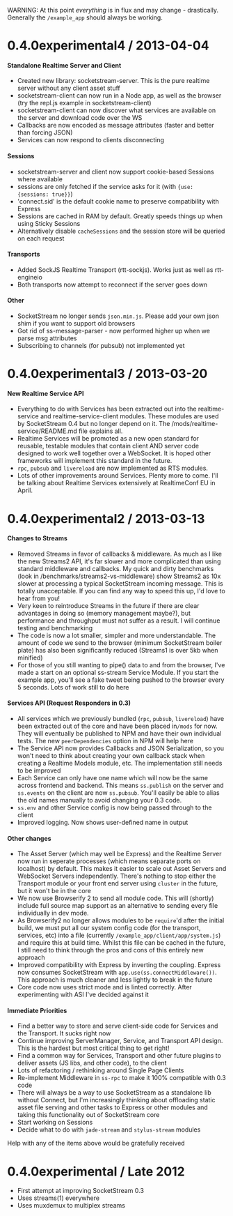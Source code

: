 WARNING: At this point *everything* is in flux and may change - drastically.
Generally the `/example_app` should always be working.

0.4.0experimental4 / 2013-04-04
===============================

#### Standalone Realtime Server and Client

* Created new library: socketstream-server. This is the pure realtime server without any client asset stuff
* socketstream-client can now run in a Node app, as well as the browser (try the repl.js example in socketstream-client)
* socketstream-client can now discover what services are available on the server and download code over the WS
* Callbacks are now encoded as message attributes (faster and better than forcing JSON)
* Services can now respond to clients disconnecting

#### Sessions

* socketstream-server and client now support cookie-based Sessions where available
* sessions are only fetched if the service asks for it (with `{use: {sessions: true}}`)
* 'connect.sid' is the default cookie name to preserve compatibility with Express
* Sessions are cached in RAM by default. Greatly speeds things up when using Sticky Sessions
* Alternatively disable `cacheSessions` and the session store will be queried on each request

#### Transports

* Added SockJS Realtime Transport (rtt-sockjs). Works just as well as rtt-engineio 
* Both transports now attempt to reconnect if the server goes down

#### Other

* SocketStream no longer sends `json.min.js`. Please add your own json shim if you want to support old browsers
* Got rid of ss-message-parser - now performed higher up when we parse msg attributes
* Subscribing to channels (for pubsub) not implemented yet


0.4.0experimental3 / 2013-03-20
===============================

#### New Realtime Service API

* Everything to do with Services has been extracted out into the realtime-service and realtime-service-client modules. These modules are used by SocketStream 0.4 but no longer depend on it. The /mods/realtime-service/README.md file explains all.
* Realtime Services will be promoted as a new open standard for reusable, testable modules that contain client AND server code designed to work well together over a WebSocket. It is hoped other frameworks will implement this standard in the future.
* `rpc`, `pubsub` and `livereload` are now implemented as RTS modules.
* Lots of other improvements around Services. Plenty more to come. I'll be talking about Realtime Services extensively at RealtimeConf EU in April.



0.4.0experimental2 / 2013-03-13
===============================

#### Changes to Streams

* Removed Streams in favor of callbacks & middleware. As much as I like the new Streams2 API, it's far slower and more complicated than using standard middleware and callbacks. My quick and dirty benchmarks (look in /benchmarks/streams2-vs-middleware) show Streams2 as 10x slower at processing a typical SocketStream incoming message. This is totally unacceptable. If you can find any way to speed this up, I'd love to hear from you!
* Very keen to reintroduce Streams in the future if there are clear advantages in doing so (memory management maybe?), but performance and throughput must not suffer as a result. I will continue testing and benchmarking
* The code is now a lot smaller, simpler and more understandable. The amount of code we send to the browser (minimum SocketStream boiler plate) has also been significantly reduced (Streams1 is over 5kb when minified)
* For those of you still wanting to pipe() data to and from the browser, I've made a start on an optional ss-stream Service Module. If you start the example app, you'll see a fake tweet being pushed to the browser every 5 seconds. Lots of work still to do here


#### Services API (Request Responders in 0.3)

* All services which we previously bundled (`rpc`, `pubsub`, `livereload`) have been extracted out of the core and have been placed in`/mods` for now. They will eventually be published to NPM and have their own individual tests. The new `peerDependencies` option in NPM will help here
* The Service API now provides Callbacks and JSON Serialization, so you won't need to think about creating your own callback stack when creating a Realtime Models module, etc. The implementation still needs to be improved
* Each Service can only have one name which will now be the same across frontend and backend. This means `ss.publish` on the server and `ss.events` on the client are now `ss.pubsub`. You'll easily be able to alias the old names manually to avoid changing your 0.3 code.
* `ss.env` and other Service config is now being passed through to the client
* Improved logging. Now shows user-defined name in output


#### Other changes

* The Asset Server (which may well be Express) and the Realtime Server now run in seperate processes (which means separate ports on localhost) by default. This makes it easier to scale out Asset Servers and WebSocket Servers independently. There's nothing to stop either the Transport module or your front end server using `cluster` in the future, but it won't be in the core
* We now use Browserify 2 to send all module code. This will (shortly) include full source map support as an alternative to sending every file individually in dev mode.
* As Browserify2 no longer allows modules to be `require`'d after the initial build, we must put all our system config code (for the transport, services, etc) into a file (currently `/example_app/client/app/system.js`) and require this at build time. Whilst this file can be cached in the future, I still need to think through the pros and cons of this entirely new approach
* Improved compatibility with Express by inverting the coupling. Express now consumes SocketStream with `app.use(ss.connectMiddleware())`. This approach is much cleaner and less lightly to break in the future
* Core code now uses strict mode and is linted correctly. After experimenting with ASI I've decided against it


#### Immediate Priorities

* Find a better way to store and serve client-side code for Services and the Transport. It sucks right now
* Continue improving ServerManager, Service, and Transport API design. This is the hardest but most critical thing to get right!
* Find a common way for Services, Transport and other future plugins to deliver assets (JS libs, and other code), to the client
* Lots of refactoring / rethinking around Single Page Clients
* Re-implement Middleware in `ss-rpc` to make it 100% compatible with 0.3 code
* There will always be a way to use SocketStream as a standalone lib without Connect, but I'm increasingly thinking about offloading static asset file serving and other tasks to Express or other modules and taking this functionality out of SocketStream core
* Start working on Sessions
* Decide what to do with `jade-stream` and `stylus-stream` modules

Help with any of the items above would be gratefully received



0.4.0experimental / Late 2012
=============================

* First attempt at improving SocketStream 0.3
* Uses streams(1) everywhere
* Uses muxdemux to multiplex streams